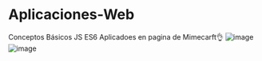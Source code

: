 # Aplicaciones-Web
Conceptos Básicos JS ES6 Aplicadoes en pagina de Mimecarft👌
![image](https://github.com/user-attachments/assets/f59ce33c-f912-45ba-b18b-f1e364e0890b)
![image](https://github.com/user-attachments/assets/ba787709-c630-44ab-a68d-b25e0f04255c)
